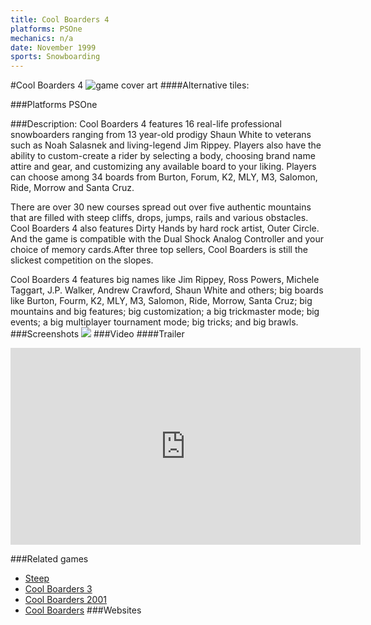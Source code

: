 ```yaml
---
title: Cool Boarders 4
platforms: PSOne
mechanics: n/a
date: November 1999
sports: Snowboarding
---
```

#Cool Boarders 4
![game cover art](//images.igdb.com/igdb/image/upload/t_cover_big/yaxsuivtwzlybjyuygcs.jpg "Logo Title Text 1")
####Alternative tiles:

###Platforms
PSOne

###Description:
Cool Boarders 4 features 16 real-life professional snowboarders ranging from 13 year-old prodigy Shaun White to veterans such as Noah Salasnek and living-legend Jim Rippey. Players also have the ability to custom-create a rider by selecting a body, choosing brand name attire and gear, and customizing any available board to your liking. Players can choose among 34 boards from Burton, Forum, K2, MLY, M3, Salomon, Ride, Morrow and Santa Cruz. 
 
There are over 30 new courses spread out over five authentic mountains that are filled with steep cliffs, drops, jumps, rails and various obstacles. Cool Boarders 4 also features Dirty Hands by hard rock artist, Outer Circle. And the game is compatible with the Dual Shock Analog Controller and your choice of memory cards.After three top sellers, Cool Boarders is still the slickest competition on the slopes. 
 
Cool Boarders 4 features big names like Jim Rippey, Ross Powers, Michele Taggart, J.P. Walker, Andrew Crawford, Shaun White and others; big boards like Burton, Fourm, K2, MLY, M3, Salomon, Ride, Morrow, Santa Cruz; big mountains and big features; big customization; a big trickmaster mode; big events; a big multiplayer tournament mode; big tricks; and big brawls.
###Screenshots
<a target="_blank" href="//images.igdb.com/igdb/image/upload/t_cover_big/ec3tnmwsjwmmtz5ydtlp.jpg"><img src="//images.igdb.com/igdb/image/upload/t_thumb/ec3tnmwsjwmmtz5ydtlp.jpg"/></a>
###Video
####Trailer

<iframe width="560" height="315" src="https://www.youtube.com/embed/RHrChJWWXkY" frameborder="0" allowfullscreen></iframe>

###Related games
* [Steep](/games/steep-19554/)
* [Cool Boarders 3](/games/cool-boarders-3-26130/)
* [Cool Boarders 2001](/games/cool-boarders-2001-26135/)
* [Cool Boarders](/games/cool-boarders-20728/)
###Websites

